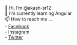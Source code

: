 👋 Hi, I’m @akash-sr12 <br>
🌱 I’m currently learning Angular <br>
📫 How to reach me ... <br>
      - <a href="fb.me/akash.sr12">Facebook</a> <br>
      - <a href="instagram.com/akash_sr12">Instagram</a> <br>
      - <a href="twitter.com/akash_sr12">Twitter</a> <br>

